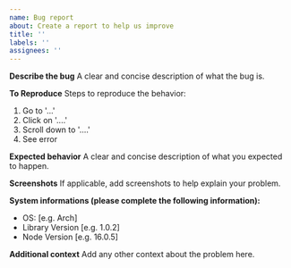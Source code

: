 ```yaml
---
name: Bug report
about: Create a report to help us improve
title: ''
labels: ''
assignees: ''
---
```


**Describe the bug**
A clear and concise description of what the bug is.

**To Reproduce**
Steps to reproduce the behavior:

1. Go to '...'
2. Click on '....'
3. Scroll down to '....'
4. See error

**Expected behavior**
A clear and concise description of what you expected to happen.

**Screenshots**
If applicable, add screenshots to help explain your problem.

**System informations (please complete the following information):**

- OS: [e.g. Arch]
- Library Version [e.g. 1.0.2]
- Node Version [e.g. 16.0.5]

**Additional context**
Add any other context about the problem here.
